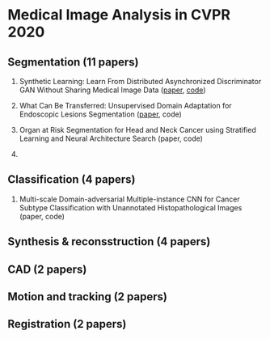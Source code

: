 # Medical Image Analysis in CVPR 2020


## Segmentation (11 papers)
1. Synthetic Learning: Learn From Distributed Asynchronized Discriminator GAN Without Sharing Medical Image Data ([paper](https://arxiv.org/pdf/2006.00080.pdf), [code](https://github.com/tommy-qichang/AsynDGAN))

2. What Can Be Transferred: Unsupervised Domain Adaptation for Endoscopic Lesions Segmentation ([paper](https://arxiv.org/pdf/2004.11500.pdf), code)

3. Organ at Risk Segmentation for Head and Neck Cancer using Stratified Learning and Neural Architecture Search (paper, code)

4. 


## Classification (4 papers)
1. Multi-scale Domain-adversarial Multiple-instance CNN for Cancer Subtype Classification with Unannotated Histopathological Images (paper, code)


## Synthesis & reconsstruction (4 papers)

## CAD (2 papers)

## Motion and tracking (2 papers)

## Registration (2 papers)
